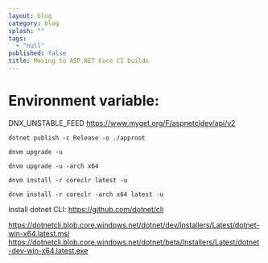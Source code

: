 ```yaml
---
layout: blog
category: blog
splash: ""
tags: 
  - "null"
published: false
title: Moving to ASP.NET Core CI builds
---
```







# Environment variable:
DNX_UNSTABLE_FEED
https://www.myget.org/F/aspnetcidev/api/v2

<?xml version="1.0" encoding="utf-8"?>
<configuration>
  <packageSources>
    <clear />
    <add key="AspNetCI" value="https://www.myget.org/F/aspnetcidev/api/v3/index.json" />
    <add key="NuGet.org" value="https://api.nuget.org/v3/index.json" />
    <add key="dotnet-core" value="https://www.myget.org/F/dotnet-core/api/v3/index.json" />
    <add key="dotnet-cli" value="https://www.myget.org/F/dotnet-cli/api/v3/index.json" />
    <add key="AspNetvNext" value="https://www.myget.org/F/aspnetvnext/api/v3/index.json" />
  </packageSources>
</configuration>

`dotnet publish -c Release -o ./approot`

`dnvm upgrade -u`

`dnvm upgrade -u -arch x64`

`dnvm install -r coreclr latest -u`

`dnvm install -r coreclr -arch x64 latest -u`

Install dotnet CLI:
https://github.com/dotnet/cli

https://dotnetcli.blob.core.windows.net/dotnet/dev/Installers/Latest/dotnet-win-x64.latest.msi
https://dotnetcli.blob.core.windows.net/dotnet/beta/Installers/Latest/dotnet-dev-win-x64.latest.exe
